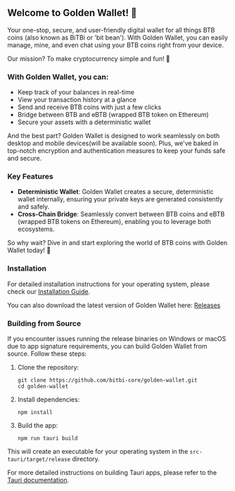 ## Welcome to Golden Wallet! 🎉

Your one-stop, secure, and user-friendly digital wallet for all things BTB coins (also known as BiTBi or 'bit bean'). With Golden Wallet, you can easily manage, mine, and even chat using your BTB coins right from your device. 

Our mission? To make cryptocurrency simple and fun! 🚀

### With Golden Wallet, you can:
- Keep track of your balances in real-time
- View your transaction history at a glance
- Send and receive BTB coins with just a few clicks
- Bridge between BTB and eBTB (wrapped BTB token on Ethereum)
- Secure your assets with a deterministic wallet

And the best part? Golden Wallet is designed to work seamlessly on both desktop and mobile devices(will be available soon). Plus, we've baked in top-notch encryption and authentication measures to keep your funds safe and secure. 

### Key Features
- **Deterministic Wallet**: Golden Wallet creates a secure, deterministic wallet internally, ensuring your private keys are generated consistently and safely.
- **Cross-Chain Bridge**: Seamlessly convert between BTB coins and eBTB (wrapped BTB tokens on Ethereum), enabling you to leverage both ecosystems.

So why wait? Dive in and start exploring the world of BTB coins with Golden Wallet today! 🌟 

### Installation
For detailed installation instructions for your operating system, please check our [Installation Guide](INSTALL.md).

You can also download the latest version of Golden Wallet here: [Releases](https://github.com/bitbi-core/golden-wallet/releases)

### Building from Source

If you encounter issues running the release binaries on Windows or macOS due to app signature requirements, you can build Golden Wallet from source. Follow these steps:

1. Clone the repository:
   ```
   git clone https://github.com/bitbi-core/golden-wallet.git
   cd golden-wallet
   ```

2. Install dependencies:
   ```
   npm install
   ```

3. Build the app:
   ```
   npm run tauri build
   ```

This will create an executable for your operating system in the `src-tauri/target/release` directory.

For more detailed instructions on building Tauri apps, please refer to the [Tauri documentation](https://tauri.app/v1/guides/building/).
